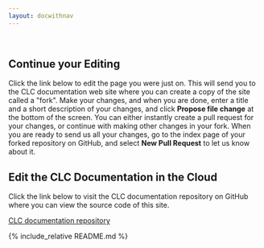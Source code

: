 ```yaml
---
layout: docwithnav
---
```


<p>&nbsp;</p>
<script language="JavaScript">
var forwarding=window.location.hash.replace("#","");
$( document ).ready(function() {
    if(forwarding) {
    	$("#generalInstructions").hide();
    	$("#continueEdit").show();
    	$("#continueEditButton").text("Edit " + forwarding);
    	$("#continueEditButton").attr("href", "https://github.com/gertisdemo/gertisdemo.github.io/edit/master/" + forwarding)
    } else {
        $("#generalInstructions").show();
    	$("#continueEdit").hide();
    }
});
</script>

<div id="continueEdit">

<h2>Continue your Editing</h2>

<p>Click the link below to edit the page you were just on. This will send you to the CLC documentation web site where you can create a copy of the site called a "fork". Make your changes, and when you are done, enter a title and a short description of your changes, and click <b>Propose file change</b> at the bottom of the screen. You can either instantly create a pull request for your changes, or continue with making other changes in your fork. When you are ready to send us all your changes, go to the index page of your forked repository on GitHub, and select <b>New Pull Request</b> to let us know about it.</p>

<p><a id="continueEditButton" class="button"></a></p>

</div>
<div id="generalInstructions">

<h2>Edit the CLC Documentation in the Cloud</h2>

<p>Click the link below to visit the CLC documentation repository on GitHub where you can view the source code of this site.</p>

<p><a class="button" href="https://github.com/gertisdemo/gertisdemo.github.io/">CLC documentation repository</a></p>

</div>

{% include_relative README.md %}
